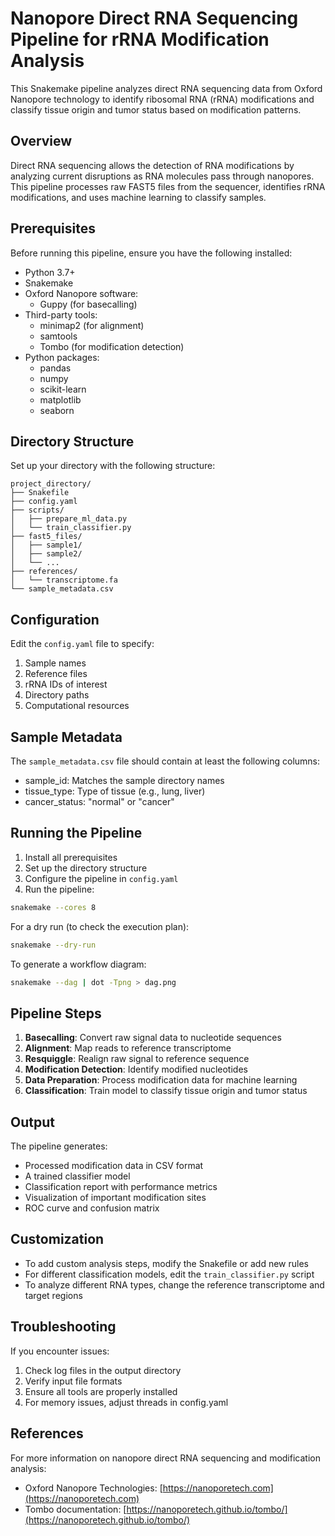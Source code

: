 # Nanopore Direct RNA Sequencing Pipeline for rRNA Modification Analysis

This Snakemake pipeline analyzes direct RNA sequencing data from Oxford Nanopore technology to identify ribosomal RNA (rRNA) modifications and classify tissue origin and tumor status based on modification patterns.

## Overview
Direct RNA sequencing allows the detection of RNA modifications by analyzing current disruptions as RNA molecules pass through nanopores. This pipeline processes raw FAST5 files from the sequencer, identifies rRNA modifications, and uses machine learning to classify samples.

## Prerequisites

Before running this pipeline, ensure you have the following installed:

- Python 3.7+
- Snakemake
- Oxford Nanopore software:
  - Guppy (for basecalling)
- Third-party tools:
  - minimap2 (for alignment)
  - samtools
  - Tombo (for modification detection)
- Python packages:
  - pandas
  - numpy
  - scikit-learn
  - matplotlib
  - seaborn

## Directory Structure

Set up your directory with the following structure:

```
project_directory/
├── Snakefile
├── config.yaml
├── scripts/
│   ├── prepare_ml_data.py
│   └── train_classifier.py
├── fast5_files/
│   ├── sample1/
│   ├── sample2/
│   └── ...
├── references/
│   └── transcriptome.fa
└── sample_metadata.csv
```

## Configuration

Edit the `config.yaml` file to specify:

1. Sample names
2. Reference files
3. rRNA IDs of interest
4. Directory paths
5. Computational resources

## Sample Metadata

The `sample_metadata.csv` file should contain at least the following columns:
- sample_id: Matches the sample directory names
- tissue_type: Type of tissue (e.g., lung, liver)
- cancer_status: "normal" or "cancer"

## Running the Pipeline

1. Install all prerequisites
2. Set up the directory structure
3. Configure the pipeline in `config.yaml`
4. Run the pipeline:

```bash
snakemake --cores 8
```

For a dry run (to check the execution plan):

```bash
snakemake --dry-run
```

To generate a workflow diagram:

```bash
snakemake --dag | dot -Tpng > dag.png
```

## Pipeline Steps

1. **Basecalling**: Convert raw signal data to nucleotide sequences
2. **Alignment**: Map reads to reference transcriptome
3. **Resquiggle**: Realign raw signal to reference sequence
4. **Modification Detection**: Identify modified nucleotides
5. **Data Preparation**: Process modification data for machine learning
6. **Classification**: Train model to classify tissue origin and tumor status

## Output

The pipeline generates:
- Processed modification data in CSV format
- A trained classifier model
- Classification report with performance metrics
- Visualization of important modification sites
- ROC curve and confusion matrix

## Customization

- To add custom analysis steps, modify the Snakefile or add new rules
- For different classification models, edit the `train_classifier.py` script
- To analyze different RNA types, change the reference transcriptome and target regions

## Troubleshooting

If you encounter issues:
1. Check log files in the output directory
2. Verify input file formats
3. Ensure all tools are properly installed
4. For memory issues, adjust threads in config.yaml

## References

For more information on nanopore direct RNA sequencing and modification analysis:
- Oxford Nanopore Technologies: [https://nanoporetech.com](https://nanoporetech.com)
- Tombo documentation: [https://nanoporetech.github.io/tombo/](https://nanoporetech.github.io/tombo/)

